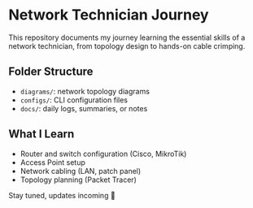 # Network Technician Journey

This repository documents my journey learning the essential skills of a network technician, from topology design to hands-on cable crimping.

## Folder Structure
- `diagrams/`: network topology diagrams
- `configs/`: CLI configuration files
- `docs/`: daily logs, summaries, or notes

## What I Learn
- Router and switch configuration (Cisco, MikroTik)
- Access Point setup
- Network cabling (LAN, patch panel)
- Topology planning (Packet Tracer)

Stay tuned, updates incoming 🚀
